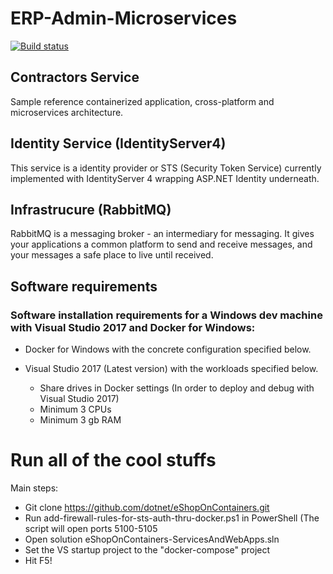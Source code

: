 # ERP-Admin-Microservices
[![Build status](https://ci.appveyor.com/api/projects/status/v644bifa58x9cuxi?svg=true)](https://ci.appveyor.com/project/Magik3a/erp-admin-microservices)

## Contractors Service
Sample reference containerized application, cross-platform and microservices architecture. 

## Identity Service (IdentityServer4)
This service is a identity provider or STS (Security Token Service) currently implemented with IdentityServer 4 wrapping ASP.NET Identity underneath.

## Infrastrucure (RabbitMQ)
RabbitMQ is a messaging broker - an intermediary for messaging. It gives your applications a common platform to send and receive messages, and your messages a safe place to live until received.

## Software requirements

### Software installation requirements for a Windows dev machine with Visual Studio 2017 and Docker for Windows:

* Docker for Windows with the concrete configuration specified below.
* Visual Studio 2017 (Latest version) with the workloads specified below.


  * Share drives in Docker settings (In order to deploy and debug with Visual Studio 2017)
  * Minimum 3 CPUs
  * Minimum 3 gb RAM
  
 # Run all of the cool stuffs
 Main steps:  

- Git clone https://github.com/dotnet/eShopOnContainers.git 
- Run add-firewall-rules-for-sts-auth-thru-docker.ps1 in PowerShell (The script will open ports 5100-5105
- Open solution eShopOnContainers-ServicesAndWebApps.sln
- Set the VS startup project to the "docker-compose" project 
- Hit F5!
